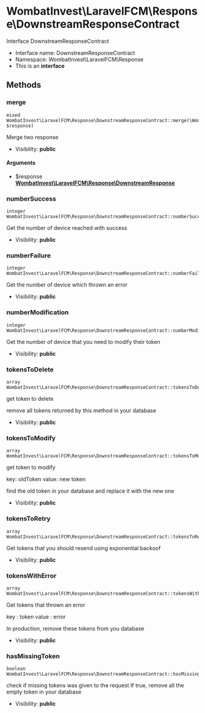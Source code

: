 WombatInvest\LaravelFCM\Response\DownstreamResponseContract
===============

Interface DownstreamResponseContract




* Interface name: DownstreamResponseContract
* Namespace: WombatInvest\LaravelFCM\Response
* This is an **interface**






Methods
-------


### merge

    mixed WombatInvest\LaravelFCM\Response\DownstreamResponseContract::merge(\WombatInvest\LaravelFCM\Response\DownstreamResponse $response)

Merge two response



* Visibility: **public**


#### Arguments
* $response **[WombatInvest\LaravelFCM\Response\DownstreamResponse](WombatInvest\LaravelFCM-Response-DownstreamResponse.md)**



### numberSuccess

    integer WombatInvest\LaravelFCM\Response\DownstreamResponseContract::numberSuccess()

Get the number of device reached with success



* Visibility: **public**




### numberFailure

    integer WombatInvest\LaravelFCM\Response\DownstreamResponseContract::numberFailure()

Get the number of device which thrown an error



* Visibility: **public**




### numberModification

    integer WombatInvest\LaravelFCM\Response\DownstreamResponseContract::numberModification()

Get the number of device that you need to modify their token



* Visibility: **public**




### tokensToDelete

    array WombatInvest\LaravelFCM\Response\DownstreamResponseContract::tokensToDelete()

get token to delete

remove all tokens returned by this method in your database

* Visibility: **public**




### tokensToModify

    array WombatInvest\LaravelFCM\Response\DownstreamResponseContract::tokensToModify()

get token to modify

key: oldToken
value: new token

find the old token in your database and replace it with the new one

* Visibility: **public**




### tokensToRetry

    array WombatInvest\LaravelFCM\Response\DownstreamResponseContract::tokensToRetry()

Get tokens that you should resend using exponential backoof



* Visibility: **public**




### tokensWithError

    array WombatInvest\LaravelFCM\Response\DownstreamResponseContract::tokensWithError()

Get tokens that thrown an error

key : token
value : error

In production, remove these tokens from you database

* Visibility: **public**




### hasMissingToken

    boolean WombatInvest\LaravelFCM\Response\DownstreamResponseContract::hasMissingToken()

check if missing tokens was given to the request
If true, remove all the empty token in your database



* Visibility: **public**



